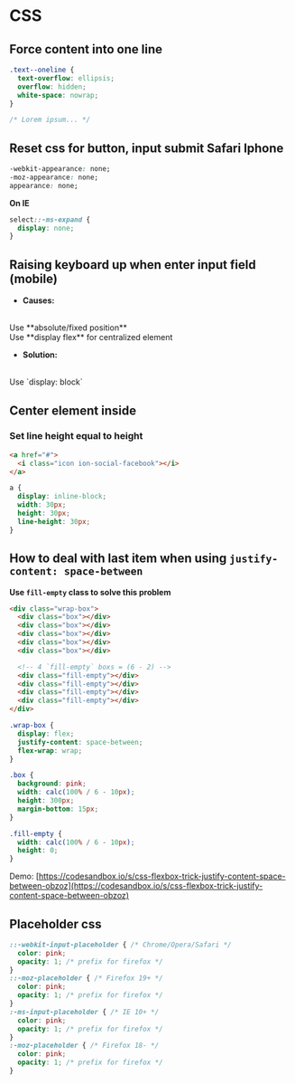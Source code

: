# CSS

## Force content into one line

``` css
.text--oneline {
  text-overflow: ellipsis; 
  overflow: hidden; 
  white-space: nowrap;
}

/* Lorem ipsum... */
```

## Reset css for button, input submit Safari Iphone

``` css
-webkit-appearance: none;
-moz-appearance: none;
appearance: none;
```

__On IE__

``` css
select::-ms-expand {
  display: none;
}
```

## Raising keyboard up when enter input field (mobile)
- **Causes:**
<br />
Use **absolute/fixed position**
<br />
Use **display flex** for centralized element

- **Solution:** 
<br />
Use `display: block`

## Center element inside 

### Set line height equal to height

``` html
<a href="#">
  <i class="icon ion-social-facebook"></i>
</a>
```

``` css 
a {
  display: inline-block;
  width: 30px;
  height: 30px;
  line-height: 30px;
}
```

## How to deal with last item when using `justify-content: space-between`

__Use `fill-empty` class to solve this problem__

``` html
<div class="wrap-box">
  <div class="box"></div>
  <div class="box"></div>
  <div class="box"></div>
  <div class="box"></div>
  <div class="box"></div>

  <!-- 4 `fill-empty` boxs = (6 - 2) -->
  <div class="fill-empty"></div>
  <div class="fill-empty"></div>
  <div class="fill-empty"></div>
  <div class="fill-empty"></div>
</div>
```

``` css
.wrap-box {
  display: flex;
  justify-content: space-between;
  flex-wrap: wrap;
}

.box {
  background: pink;
  width: calc(100% / 6 - 10px);
  height: 300px;
  margin-bottom: 15px;
}

.fill-empty {
  width: calc(100% / 6 - 10px);
  height: 0;
}
```

Demo: [https://codesandbox.io/s/css-flexbox-trick-justify-content-space-between-obzoz](https://codesandbox.io/s/css-flexbox-trick-justify-content-space-between-obzoz)


## Placeholder css

``` css
::-webkit-input-placeholder { /* Chrome/Opera/Safari */
  color: pink;
  opacity: 1; /* prefix for firefox */
}
::-moz-placeholder { /* Firefox 19+ */
  color: pink;
  opacity: 1; /* prefix for firefox */
}
:-ms-input-placeholder { /* IE 10+ */
  color: pink;
  opacity: 1; /* prefix for firefox */
}
:-moz-placeholder { /* Firefox 18- */
  color: pink;
  opacity: 1; /* prefix for firefox */
}
```